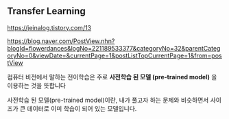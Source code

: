 ## Transfer Learning

https://jeinalog.tistory.com/13

https://blog.naver.com/PostView.nhn?blogId=flowerdances&logNo=221189533377&categoryNo=32&parentCategoryNo=0&viewDate=&currentPage=1&postListTopCurrentPage=1&from=postView

컴퓨터 비전에서 말하는 전이학습은 주로 **사전학습 된 모델 (pre-trained model)** 을 이용하는 것을 뜻합니다



사전학습 된 모델(pre-trained model)이란, 내가 풀고자 하는 문제와 비슷하면서 사이즈가 큰 데이터로 이미 학습이 되어 있는 모델입니다. 




